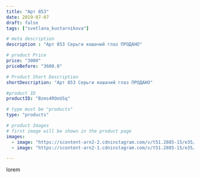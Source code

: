 ```yaml
---
title: "Арт 853"
date: 2019-07-07
draft: false
tags: ["svetlana_kustarnikova"]

# meta description
description : "Арт 853 Серьги кошачий глаз ПРОДАНО"

# product Price
price: "3000"
priceBefore: "3600.0"

# Product Short Description
shortDescription: "Арт 853 Серьги кошачий глаз ПРОДАНО"

#product ID
productID: "Bzms4ROoUSq"

# type must be "products"
type: "products"

# product Images
# first image will be shown in the product page
images:
  - image: "https://scontent-arn2-2.cdninstagram.com/v/t51.2885-15/e35/65321889_126081628628213_8179842932073070025_n.jpg?se=8&tp=1&_nc_ht=scontent-arn2-2.cdninstagram.com&_nc_cat=105&_nc_ohc=5DysIi72u_kAX-pa8_i&ccb=7-4&oh=8b50d3931224a56f569a0393a8b61f2e&oe=6081CCCF&ig_cache_key=MjA4MjU0OTI1MTkzOTg1NDkxMw%3D%3D.2-ccb7-4"
  - image: "https://scontent-arn2-1.cdninstagram.com/v/t51.2885-15/e35/65822711_369535013751794_8118264297579255685_n.jpg?se=8&tp=1&_nc_ht=scontent-arn2-1.cdninstagram.com&_nc_cat=102&_nc_ohc=xU-ETuvt9QEAX8xSpLx&ccb=7-4&oh=29f81de96b166af9e48594a024ccc28f&oe=60832FAF&ig_cache_key=MjA4MjU0OTI1MTkzOTk1NTQxOQ%3D%3D.2-ccb7-4"

---
```

lorem
